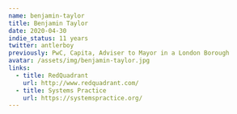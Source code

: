 ```yaml
---
name: benjamin-taylor
title: Benjamin Taylor
date: 2020-04-30
indie_status: 11 years
twitter: antlerboy
previously: PwC, Capita, Adviser to Mayor in a London Borough
avatar: /assets/img/benjamin-taylor.jpg
links:
  - title: RedQuadrant
    url: http://www.redquadrant.com/
  - title: Systems Practice
    url: https://systemspractice.org/
---
```

